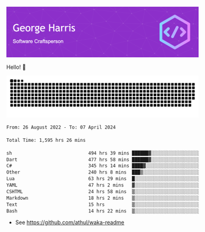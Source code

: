 ![img](./assets/github-header.png)

Hello! :wave:

<div align="center">
  <img  src="https://github.com/1999AZZAR/1999AZZAR/blob/readme/resources/img/grid-snake.svg" alt="snake" />
</div>

<!--START_SECTION:waka-->

```txt
From: 26 August 2022 - To: 07 April 2024

Total Time: 1,595 hrs 26 mins

sh                            494 hrs 39 mins ██████▓░░░░░░░░░░░░░░░░░░   26.95 %
Dart                          477 hrs 58 mins ██████▓░░░░░░░░░░░░░░░░░░   26.04 %
C#                            345 hrs 14 mins ████▓░░░░░░░░░░░░░░░░░░░░   18.81 %
Other                         240 hrs 8 mins  ███▒░░░░░░░░░░░░░░░░░░░░░   13.08 %
Lua                           63 hrs 29 mins  █░░░░░░░░░░░░░░░░░░░░░░░░   03.46 %
YAML                          47 hrs 2 mins   ▓░░░░░░░░░░░░░░░░░░░░░░░░   02.56 %
CSHTML                        24 hrs 58 mins  ▒░░░░░░░░░░░░░░░░░░░░░░░░   01.36 %
Markdown                      18 hrs 2 mins   ▒░░░░░░░░░░░░░░░░░░░░░░░░   00.98 %
Text                          15 hrs          ▒░░░░░░░░░░░░░░░░░░░░░░░░   00.82 %
Bash                          14 hrs 22 mins  ▒░░░░░░░░░░░░░░░░░░░░░░░░   00.78 %
```

<!--END_SECTION:waka-->

- See <https://github.com/athul/waka-readme>

